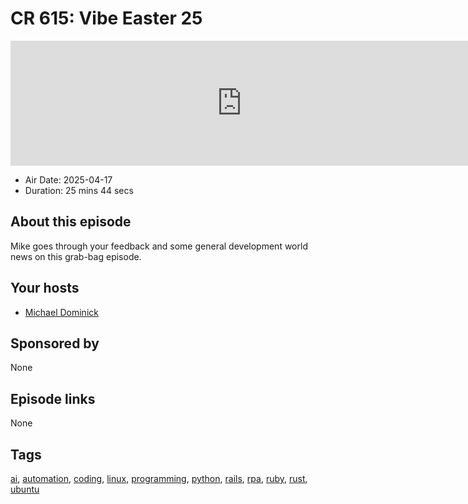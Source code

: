 # CR 615: Vibe Easter 25

<iframe src="https://player.fireside.fm/v2/MLf2ZzhC+IMIRSJBJ?theme=dark" width="740" height="200" frameborder="0" scrolling="no"></iframe>

* Air Date: 2025-04-17
* Duration: 25 mins 44 secs

## About this episode

Mike goes through your feedback and some general development world news on this grab-bag episode.

## Your hosts
* [Michael Dominick](https://coder.show/hosts/michael)

## Sponsored by

None



## Episode links

None



## Tags

[ai](https://coder.show/tags/ai), [automation](https://coder.show/tags/automation), [coding](https://coder.show/tags/coding), [linux](https://coder.show/tags/linux), [programming](https://coder.show/tags/programming), [python](https://coder.show/tags/python), [rails](https://coder.show/tags/rails), [rpa](https://coder.show/tags/rpa), [ruby](https://coder.show/tags/ruby), [rust](https://coder.show/tags/rust), [ubuntu](https://coder.show/tags/ubuntu)
